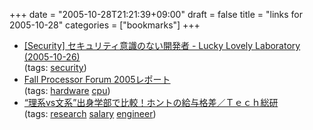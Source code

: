 +++
date = "2005-10-28T21:21:39+09:00"
draft = false
title = "links for 2005-10-28"
categories = ["bookmarks"]
+++

<ul>
	<li>
		<div><a href="http://www.cubed-l.org/20051026.html#p01">[Security] セキュリティ意識のない開発者 - Lucky Lovely Laboratory (2005-10-26)</a></div>
		<div>(tags: <a href="http://del.icio.us/nobu666/security">security</a>)</div>
	</li>
	<li>
		<div><a href="http://pc.watch.impress.co.jp/docs/2005/1027/fpf03.htm">Fall Processor Forum 2005レポート</a></div>
		<div>(tags: <a href="http://del.icio.us/nobu666/hardware">hardware</a> <a href="http://del.icio.us/nobu666/cpu">cpu</a>)</div>
	</li>
	<li>
		<div><a href="http://rikunabi-next.yahoo.co.jp/tech/docs/ct_s03500.jsp?p=lwd014&amp;f=rss1028">“理系vs文系”出身学部で比較！ホントの給与格差／Ｔｅｃｈ総研</a></div>
		<div>(tags: <a href="http://del.icio.us/nobu666/research">research</a> <a href="http://del.icio.us/nobu666/salary">salary</a> <a href="http://del.icio.us/nobu666/engineer">engineer</a>)</div>
	</li>
</ul>
